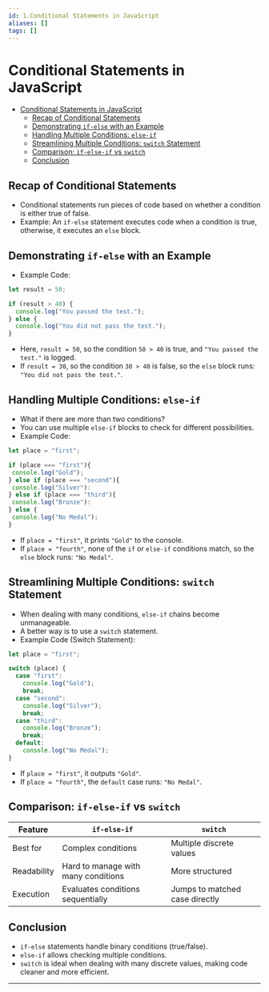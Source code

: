 ```yaml
---
id: 1.Conditional Statements in JavaScript
aliases: []
tags: []
---
```


# Conditional Statements in JavaScript

<!--toc:start-->

- [Conditional Statements in JavaScript](#conditional-statements-in-javascript)
  - [Recap of Conditional Statements](#recap-of-conditional-statements)
  - [Demonstrating `if-else` with an Example](#demonstrating-if-else-with-an-example)
  - [Handling Multiple Conditions: `else-if`](#handling-multiple-conditions-else-if)
  - [Streamlining Multiple Conditions: `switch` Statement](#streamlining-multiple-conditions-switch-statement)
  - [Comparison: `if-else-if` vs `switch`](#comparison-if-else-if-vs-switch)
  - [Conclusion](#conclusion)
  <!--toc:end-->

## Recap of Conditional Statements

- Conditional statements run pieces of code based on whether a condition is either true of false.
- Example: An `if-else` statement executes code when a condition is true, otherwise, it executes an `else` block.

## Demonstrating `if-else` with an Example

- Example Code:

```js
let result = 50;

if (result > 40) {
  console.log("You passed the test.");
} else {
  console.log("You did not pass the test.");
}
```

- Here, `result = 50`, so the condition `50 > 40` is true, and `"You passed the test."` is logged.
- If `result = 30`, so the condition `30 > 40` is false, so the `else` block runs: `"You did not pass the test."`.

## Handling Multiple Conditions: `else-if`

- What if there are more than two conditions?
- You can use multiple `else-if` blocks to check for different possibilities.
- Example Code:

```js
let place = "first";

if (place === "first"){
 console.log("Gold");
} else if (place === "second"){
 console.log("Silver"):
} else if (place === "third"){
 console.log("Bronze"):
} else {
 console.log("No Medal");
}
```

- If `place = "first"`, it prints `"Gold"` to the console.
- If `place = "fourth"`, none of the `if` or `else-if` conditions match, so the `else` block runs: `"No Medal"`.

## Streamlining Multiple Conditions: `switch` Statement

- When dealing with many conditions, `else-if` chains become unmanageable.
- A better way is to use a `switch` statement.
- Example Code (Switch Statement):

```js
let place = "first";

switch (place) {
  case "first":
    console.log("Gold");
    break;
  case "second":
    console.log("Silver");
    break;
  case "third":
    console.log("Bronze");
    break;
  default:
    console.log("No Medal");
}
```

- If `place = "first"`, it outputs `"Gold"`.
- If `place = "fourth"`, the `default` case runs: `"No Medal"`.

## Comparison: `if-else-if` vs `switch`

| Feature     | `if-else-if`                        | `switch`                       |
| ----------- | ----------------------------------- | ------------------------------ |
| Best for    | Complex conditions                  | Multiple discrete values       |
| Readability | Hard to manage with many conditions | More structured                |
| Execution   | Evaluates conditions sequentially   | Jumps to matched case directly |

## Conclusion

- `if-else` statements handle binary conditions (true/false).
- `else-if` allows checking multiple conditions.
- `switch` is ideal when dealing with many discrete values, making code cleaner and more efficient.

---
